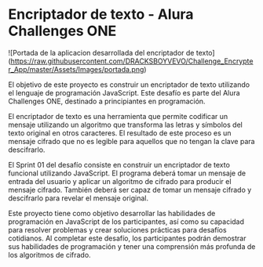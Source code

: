 # Encriptador de texto - Alura Challenges ONE

![Portada de la aplicacion desarrollada del encriptador de texto]
(https://raw.githubusercontent.com/DRACKSBOYVEVO/Challenge_Encrypter_App/master/Assets/Images/portada.png)

El objetivo de este proyecto es construir un encriptador de texto utilizando el lenguaje de programación JavaScript. Este desafío es parte del Alura Challenges ONE, destinado a principiantes en programación.

El encriptador de texto es una herramienta que permite codificar un mensaje utilizando un algoritmo que transforma las letras y símbolos del texto original en otros caracteres. El resultado de este proceso es un mensaje cifrado que no es legible para aquellos que no tengan la clave para descifrarlo.

El Sprint 01 del desafío consiste en construir un encriptador de texto funcional utilizando JavaScript. El programa deberá tomar un mensaje de entrada del usuario y aplicar un algoritmo de cifrado para producir el mensaje cifrado. También deberá ser capaz de tomar un mensaje cifrado y descifrarlo para revelar el mensaje original.

Este proyecto tiene como objetivo desarrollar las habilidades de programación en JavaScript de los participantes, así como su capacidad para resolver problemas y crear soluciones prácticas para desafíos cotidianos. Al completar este desafío, los participantes podrán demostrar sus habilidades de programación y tener una comprensión más profunda de los algoritmos de cifrado.
